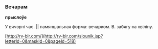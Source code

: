 ### Вечарам
**прыслоўе**

У вячэрні час. || памяншальная форма: вечарком. В. забягу на хвіліну.

<a rel="author">[http://rv-blr.com/](http://rv-blr.com/slounik.jsp?letterId=0&maskId=0&pageId=518)</a>
